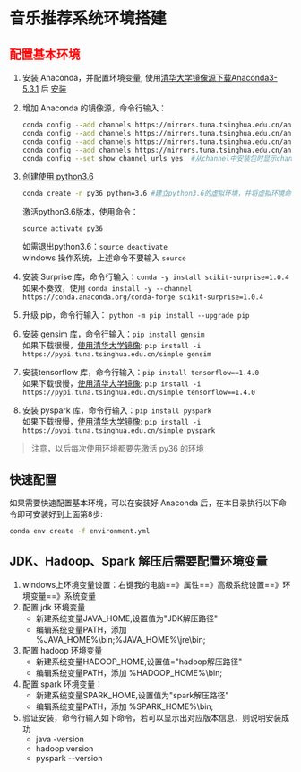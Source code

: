 # 音乐推荐系统环境搭建

##  <font color=red> 配置基本环境 </font>

1. 安装 Anaconda，并配置环境变量, 使用[清华大学镜像源下载Anaconda3-5.3.1](https://mirrors.tuna.tsinghua.edu.cn/anaconda/archive/) 后 [安装](../../../anaconda/install_anaconda.md) 
2. 增加 Anaconda 的镜像源，命令行输入：
    ```bash
    conda config --add channels https://mirrors.tuna.tsinghua.edu.cn/anaconda/pkgs/free/
    conda config --add channels https://mirrors.tuna.tsinghua.edu.cn/anaconda/pkgs/main/
    conda config --add channels https://mirrors.tuna.tsinghua.edu.cn/anaconda/cloud/conda-forge/
    conda config --add channels https://mirrors.tuna.tsinghua.edu.cn/anaconda/cloud/bioconda/
    conda config --set show_channel_urls yes  #从channel中安装包时显示channel的url，这样就可以知道包的安装来源
    ```
3. [创建使用 python3.6](../../../anaconda/py37_To_py36.md)
    ```bash 
    conda create -n py36 python=3.6 #建立python3.6的虚拟环境，并将虚拟环境命名为py36
    ```
    
    激活python3.6版本，使用命令：
    ```
    source activate py36
    ```
    如需退出python3.6：`source deactivate`   
    windows 操作系统，上述命令不要输入 `source` 
4. 安装 Surprise 库，命令行输入：`conda -y install scikit-surprise=1.0.4`  
   如果不奏效，使用 `conda install -y --channel https://conda.anaconda.org/conda-forge scikit-surprise=1.0.4`
5. 升级 pip，命令行输入： `python -m pip install --upgrade pip`
6. 安装 gensim 库，命令行输入：`pip install gensim`  
   如果下载很慢，[使用清华大学镜像](../../../python/pip_mirrors.md): `pip install -i https://pypi.tuna.tsinghua.edu.cn/simple gensim`
7. 安装tensorflow 库，命令行输入：`pip install tensorflow==1.4.0`  
   如果下载很慢，[使用清华大学镜像](../../../python/pip_mirrors.md): `pip install -i https://pypi.tuna.tsinghua.edu.cn/simple tensorflow==1.4.0`
8. 安装 pyspark 库，命令行输入：`pip install pyspark`  
   如果下载很慢，[使用清华大学镜像](../../../python/pip_mirrors.md): `pip install -i https://pypi.tuna.tsinghua.edu.cn/simple pyspark`

> 注意，以后每次使用环境都要先激活 py36 的环境

## 快速配置
如果需要快速配置基本环境，可以在安装好 Anaconda 后，在本目录执行以下命令即可安装好到上面第8步:
```bash
conda env create -f environment.yml
```


## JDK、Hadoop、Spark 解压后需要配置环境变量

1. windows上环境变量设置：右键我的电脑==》属性==》高级系统设置==》环境变量==》系统变量
2. 配置 jdk 环境变量
    - 新建系统变量JAVA_HOME,设置值为"JDK解压路径"
    - 编辑系统变量PATH，添加 %JAVA_HOME%\bin;%JAVA_HOME%\jre\bin;
3. 配置 hadoop 环境变量
    - 新建系统变量HADOOP_HOME,设置值="hadoop解压路径"
    - 编辑系统变量PATH，添加 %HADOOP_HOME%\bin;
4. 配置 spark 环境变量：
    - 新建系统变量SPARK_HOME,设置值为"spark解压路径"
    - 编辑系统变量PATH，添加 %SPARK_HOME%\bin;
5. 验证安装，命令行输入如下命令，若可以显示出对应版本信息，则说明安装成功
    - java -version
    - hadoop version
    - pyspark --version